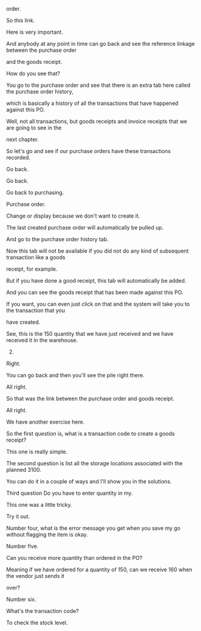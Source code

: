   order.

So this link.

Here is very important.

And anybody at any point in time can go back and see the reference linkage between the purchase order

and the goods receipt.

How do you see that?

You go to the purchase order and see that there is an extra tab here called the purchase order history,

which is basically a history of all the transactions that have happened against this PO.

Well, not all transactions, but goods receipts and invoice receipts that we are going to see in the

next chapter.

So let's go and see if our purchase orders have these transactions recorded.

Go back.

Go back.

Go back to purchasing.

Purchase order.

Change or display because we don't want to create it.

The last created purchase order will automatically be pulled up.

And go to the purchase order history tab.

Now this tab will not be available if you did not do any kind of subsequent transaction like a goods

receipt, for example.

But if you have done a good receipt, this tab will automatically be added.

And you can see the goods receipt that has been made against this PO.

If you want, you can even just click on that and the system will take you to the transaction that you

have created.

See, this is the 150 quantity that we have just received and we have received it in the warehouse.

0002.

Right.

You can go back and then you'll see the pile right there.

All right.

So that was the link between the purchase order and goods receipt.

All right.

We have another exercise here.

So the first question is, what is a transaction code to create a goods receipt?

This one is really simple.

The second question is list all the storage locations associated with the planned 3100.

You can do it in a couple of ways and I'll show you in the solutions.

Third question Do you have to enter quantity in my.

This one was a little tricky.

Try it out.

Number four, what is the error message you get when you save my go without flagging the item is okay.

Number five.

Can you receive more quantity than ordered in the PO?

Meaning if we have ordered for a quantity of 150, can we receive 160 when the vendor just sends it

over?

Number six.

What's the transaction code?

To check the stock level.